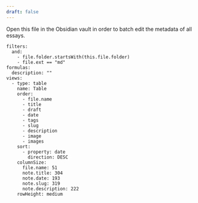 ```yaml
---
draft: false
---
```

Open this file in the Obsidian vault in order to batch edit the metadata of all essays.

```base
filters:
  and:
    - file.folder.startsWith(this.file.folder)
    - file.ext == "md"
formulas:
  description: ""
views:
  - type: table
    name: Table
    order:
      - file.name
      - title
      - draft
      - date
      - tags
      - slug
      - description
      - image
      - images
    sort:
      - property: date
        direction: DESC
    columnSize:
      file.name: 51
      note.title: 304
      note.date: 193
      note.slug: 319
      note.description: 222
    rowHeight: medium

```
